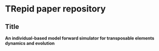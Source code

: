 # TRepid paper repository

## Title

**An individual-based model forward simulator for transposable elements dynamics and evolution**

